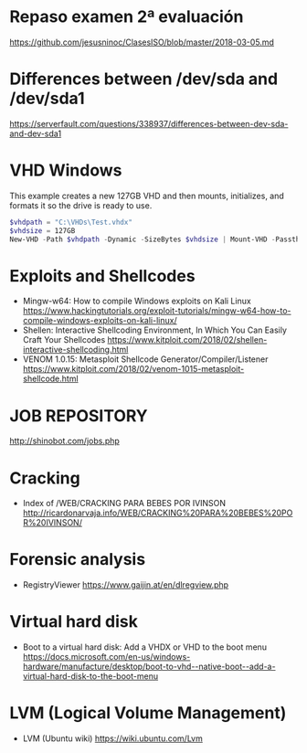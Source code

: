 # Repaso examen 2ª evaluación
https://github.com/jesusninoc/ClasesISO/blob/master/2018-03-05.md

# Differences between /dev/sda and /dev/sda1
https://serverfault.com/questions/338937/differences-between-dev-sda-and-dev-sda1

# VHD Windows
This example creates a new 127GB VHD and then mounts, initializes, and formats it so the drive is ready to use.
```PowerShell
$vhdpath = "C:\VHDs\Test.vhdx"
$vhdsize = 127GB
New-VHD -Path $vhdpath -Dynamic -SizeBytes $vhdsize | Mount-VHD -Passthru |Initialize-Disk -Passthru |New-Partition -AssignDriveLetter -UseMaximumSize |Format-Volume -FileSystem NTFS -Confirm:$false -Force
```

# Exploits and Shellcodes
- Mingw-w64: How to compile Windows exploits on Kali Linux https://www.hackingtutorials.org/exploit-tutorials/mingw-w64-how-to-compile-windows-exploits-on-kali-linux/
- Shellen: Interactive Shellcoding Environment, In Which You Can Easily Craft Your Shellcodes https://www.kitploit.com/2018/02/shellen-interactive-shellcoding.html
- VENOM 1.0.15: Metasploit Shellcode Generator/Compiler/Listener https://www.kitploit.com/2018/02/venom-1015-metasploit-shellcode.html

# JOB REPOSITORY
http://shinobot.com/jobs.php

# Cracking
- Index of /WEB/CRACKING PARA BEBES POR IVINSON http://ricardonarvaja.info/WEB/CRACKING%20PARA%20BEBES%20POR%20IVINSON/

# Forensic analysis
- RegistryViewer https://www.gaijin.at/en/dlregview.php

# Virtual hard disk
- Boot to a virtual hard disk: Add a VHDX or VHD to the boot menu https://docs.microsoft.com/en-us/windows-hardware/manufacture/desktop/boot-to-vhd--native-boot--add-a-virtual-hard-disk-to-the-boot-menu

# LVM (Logical Volume Management)
- LVM (Ubuntu wiki) https://wiki.ubuntu.com/Lvm
